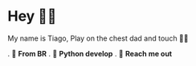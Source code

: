 # Hey 🐱‍👤
My name is Tiago, 
Play on the chest dad and touch 🐱‍🏍

. 📍 **From BR**
. 🚩 **Python develop**
. 🎿 **Reach me out**
    

